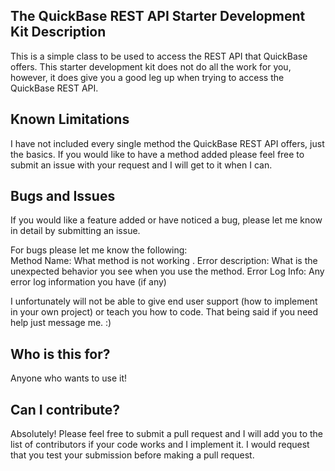 The QuickBase REST API Starter Development Kit
Description
-------------------------------
This is a simple class to be used to access the REST API that QuickBase offers.
This starter development kit does not do all the work for you, however, it does give you a good leg up when trying to access the QuickBase REST API.

Known Limitations
-------------------------------
I have not included every single method the QuickBase REST API offers, just the basics. If you would like to have a method added please feel free to submit an issue with your request and I will get to it when I can.

Bugs and Issues
-------------------------------
If you would like a feature added or have noticed a bug, please let me know in detail by submitting an issue.

For bugs please let me know the following:  
  Method Name: What method is not working .
  Error description: What is the unexpected behavior you see when you use the method.
  Error Log Info: Any error log information you have (if any)

I unfortunately will not be able to give end user support (how to implement in your own project) or teach you how to code. That being said if you need help just message me. :)

Who is this for?
-------------------------------
Anyone who wants to use it!

Can I contribute?
-------------------------------
Absolutely!
Please feel free to submit a pull request and I will add you to the list of contributors if your code works and I implement it. I would request that you test your submission before making a pull request. 

